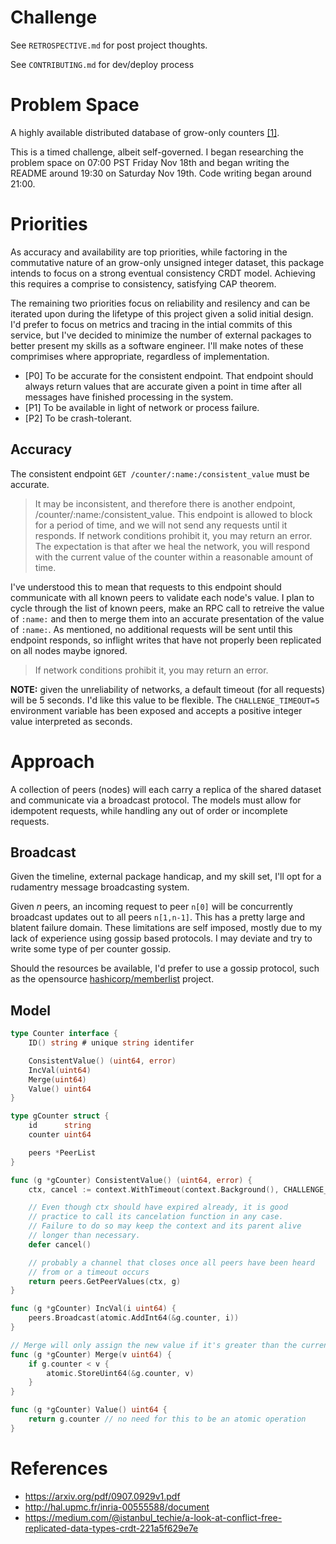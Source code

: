 Challenge
=========

See `RETROSPECTIVE.md` for post project thoughts.

See `CONTRIBUTING.md` for dev/deploy process

# Problem Space
A highly available distributed database of grow-only counters [[1]](https://gist.github.com/sargun/f7300f622181c543349a59e02c166391).

This is a timed challenge, albeit self-governed.  I began researching the problem space on 07:00 PST Friday Nov 18th and began writing the README around 19:30 on Saturday Nov 19th.  Code writing began around 21:00.

# Priorities
As accuracy and availability are top priorities, while factoring in the commutative nature of an grow-only unsigned integer dataset, this package intends to focus on a strong eventual consistency CRDT model.  Achieving this requires a comprise to consistency, satisfying CAP theorem.

The remaining two priorities focus on reliability and resilency and can be iterated upon during the lifetype of this project given a solid initial design.  I'd prefer to focus on metrics and tracing in the intial commits of this service, but I've decided to minimize the number of external packages to better present my skills as a software engineer.  I'll make notes of these comprimises where appropriate, regardless of implementation.

* [P0] To be accurate for the consistent endpoint. That endpoint should always return values that are accurate given a point in time after all messages have finished processing in the system.
* [P1] To be available in light of network or process failure.
* [P2] To be crash-tolerant.

## Accuracy
The consistent endpoint `GET /counter/:name:/consistent_value` must be accurate.

> It may be inconsistent, and therefore there is another endpoint, /counter/:name:/consistent_value. This endpoint is allowed to block for a period of time, and we will not send any requests until it responds. If network conditions prohibit it, you may return an error. The expectation is that after we heal the network, you will respond with the current value of the counter within a reasonable amount of time.

I've understood this to mean that requests to this endpoint should communicate with all known peers to validate each node's value.   I plan to cycle through the list of known peers, make an RPC call to retreive the value of `:name:` and then to merge them into an accurate presentation of the value of `:name:`.  As mentioned, no additional requests will be sent until this endpoint responds, so inflight writes that have not properly been replicated on all nodes maybe ignored.

> If network conditions prohibit it, you may return an error.

**NOTE:** given the unreliability of networks, a default timeout (for all requests) will be 5 seconds.  I'd like this value to be flexible.  The `CHALLENGE_TIMEOUT=5` environment variable has been exposed and accepts a positive integer value interpreted as seconds.

# Approach
A collection of peers (nodes) will each carry a replica of the shared dataset and communicate via a broadcast protocol.  The models must allow for idempotent requests, while handling any out of order or incomplete requests.

## Broadcast
Given the timeline, external package handicap, and my skill set, I'll opt for a rudamentry message broadcasting system.

Given _n_ peers, an incoming request to peer `n[0]` will be concurrently broadcast updates out to all peers `n[1,n-1]`.  This has a pretty large and blatent failure domain.  These limitations are self imposed, mostly due to my lack of experience using gossip based protocols.  I may deviate and try to write some type of per counter gossip.

Should the resources be available, I'd prefer to use a gossip protocol, such as the opensource  [hashicorp/memberlist](https://github.com/hashicorp/memberlist) project.


## Model
```go
type Counter interface {
	ID() string # unique string identifer

    ConsistentValue() (uint64, error)
	IncVal(uint64)
	Merge(uint64)
	Value() uint64
}

type gCounter struct {
	id      string
	counter uint64

	peers *PeerList
}

func (g *gCounter) ConsistentValue() (uint64, error) {
	ctx, cancel := context.WithTimeout(context.Background(), CHALLENGE_TIMEOUT * time.Second)

	// Even though ctx should have expired already, it is good
	// practice to call its cancelation function in any case.
	// Failure to do so may keep the context and its parent alive
	// longer than necessary.
	defer cancel()

	// probably a channel that closes once all peers have been heard
	// from or a timeout occurs
	return peers.GetPeerValues(ctx, g)
}

func (g *gCounter) IncVal(i uint64) {
	peers.Broadcast(atomic.AddInt64(&g.counter, i))
}

// Merge will only assign the new value if it's greater than the current counter value
func (g *gCounter) Merge(v uint64) {
	if g.counter < v {
		atomic.StoreUint64(&g.counter, v)
	}
}

func (g *gCounter) Value() uint64 {
	return g.counter // no need for this to be an atomic operation
}
```


# References
* https://arxiv.org/pdf/0907.0929v1.pdf
* http://hal.upmc.fr/inria-00555588/document
* https://medium.com/@istanbul_techie/a-look-at-conflict-free-replicated-data-types-crdt-221a5f629e7e
